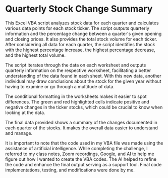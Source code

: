 # Quarterly Stock Change Summary

This Excel VBA script analyzes stock data for each quarter and calculates various data points for each stock ticker. The script outputs quarterly information and the percentage change between a quarter's given opening and closing prices. It also provides the total stock volume for each ticker. After considering all data for each quarter, the script identifies the stock with the highest percentage increase, the highest percentage decrease, and the highest total volume. 

The script iterates through the data on each worksheet and outputs quarterly information on the respective worksheet, facilitating a better understanding of the data found in each sheet. With this new data, another individual may draw conclusions about the stock for the given year without having to examine or go through a multitude of data.

The conditional formatting in the worksheets makes it easier to spot differences. The green and red highlighted cells indicate positive and negative changes in the ticker stocks, which could be crucial to know when looking at the data. 

The final data provided shows a summary of the changes documented in each quarter of the stocks. It makes the overall data easier to understand and manage.



It is important to note that the code used in my VBA file was made using the assistance of artificial intelligence. While completing the challenge, I referred to my class notes, Zoom recordings, Google, and AI to help me figure out how I wanted to create the VBA codes. The AI helped to refine the code and enhance the final output serving as a support tool. Final code implementations, testing, and modifications were done by me.
